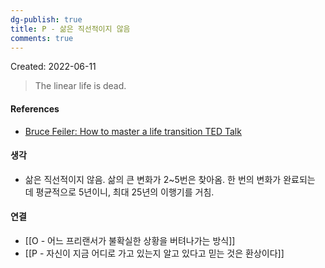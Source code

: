 ```yaml
---
dg-publish: true
title: P - 삶은 직선적이지 않음
comments: true
---
```


Created: 2022-06-11

>The linear life is dead.

#### References
- [Bruce Feiler: How to master a life transition TED Talk](https://www.ted.com/talks/bruce_feiler_how_to_master_a_life_transition)

#### 생각
- 삶은 직선적이지 않음. 삶의 큰 변화가 2~5번은 찾아옴. 한 번의 변화가 완료되는 데 평균적으로 5년이니, 최대 25년의 이행기를 거침.

#### 연결
- [[O - 어느 프리랜서가 불확실한 상황을 버텨나가는 방식]]
- [[P - 자신이 지금 어디로 가고 있는지 알고 있다고 믿는 것은 환상이다]]